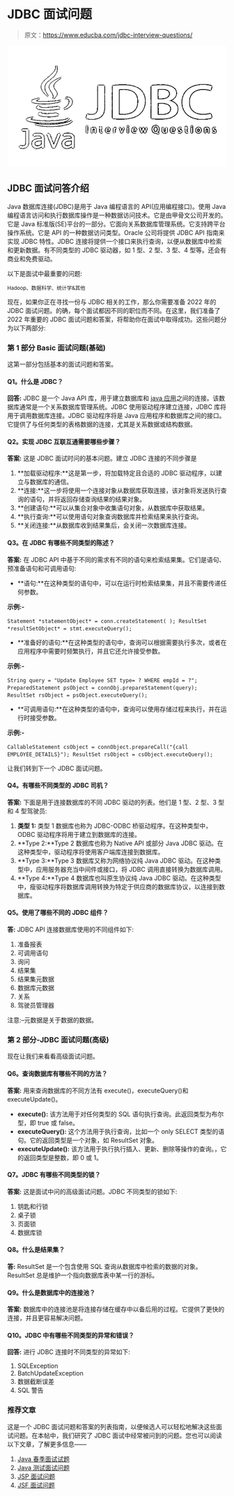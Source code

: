 # JDBC 面试问题

> 原文：<https://www.educba.com/jdbc-interview-questions/>

![JDBC interview questions](img/ab7101a779cc56dea36644554ac67cb2.png)



## JDBC 面试问答介绍

Java 数据库连接(JDBC)是用于 Java 编程语言的 API(应用编程接口)。使用 Java 编程语言访问和执行数据库操作是一种数据访问技术。它是由甲骨文公司开发的。它是 Java 标准版(SE)平台的一部分。它面向关系数据库管理系统。它支持跨平台操作系统。它是 API 的一种数据访问类型。Oracle 公司将提供 JDBC API 指南来实现 JDBC 特性。JDBC 连接将提供一个接口来执行查询，以便从数据库中检索和更新数据。有不同类型的 JDBC 驱动器，如 1 型、2 型、3 型、4 型等。还会有商业和免费驱动。

以下是面试中最重要的问题:

<small>Hadoop、数据科学、统计学&其他</small>

现在，如果你正在寻找一份与 JDBC 相关的工作，那么你需要准备 2022 年的 JDBC 面试问题。的确，每个面试都因不同的职位而不同。在这里，我们准备了 2022 年重要的 JDBC 面试问题和答案，将帮助你在面试中取得成功。这些问题分为以下两部分:

### 第 1 部分 Basic 面试问题(基础)

这第一部分包括基本的面试问题和答案。

#### Q1。什么是 JDBC？

**回答:**
JDBC 是一个 Java API 库，用于建立数据库和 [java 应用](https://www.educba.com/applications-of-java/)之间的连接。该数据库通常是一个关系数据库管理系统。JDBC 使用驱动程序建立连接，JDBC 库将用于调用数据库连接。JDBC 驱动程序将是 Java 应用程序和数据库之间的接口。它提供了与任何类型的表格数据的连接，尤其是关系数据或结构数据。

#### Q2。实现 JDBC 互联互通需要哪些步骤？

**答案:**
这是 JDBC 面试时问的基本问题。建立 JDBC 连接的不同步骤是

1.  **加载驱动程序:**这是第一步，将加载特定且合适的 JDBC 驱动程序，以建立与数据库的通信。
2.  **连接:**这一步将使用一个连接对象从数据库获取连接，该对象将发送执行查询的语句，并将返回存储查询结果的结果对象。
3.  **创建语句:**可以从集合对象中收集语句对象，从数据库中获取结果。
4.  **执行查询:**可以使用语句对象查询数据库并检索结果来执行查询。
5.  **关闭连接:**从数据库收到结果集后，会关闭一次数据库连接。

#### Q3。在 JDBC 有哪些不同类型的陈述？

**答案:**
在 JDBC API 中基于不同的需求有不同的语句来检索结果集。它们是语句、预准备语句和可调用语句:

*   **语句:**在这种类型的语句中，可以在运行时检索结果集，并且不需要传递任何参数。

**示例:-**

`Statement *statementObject* = conn.createStatement( );
ResultSet *resultSetObject* = stmt.executeQuery();`

*   **准备好的语句:**在这种类型的语句中，查询可以根据需要执行多次，或者在应用程序中需要时频繁执行，并且它还允许接受参数。

**示例:-**

`String query = "Update Employee SET type= ? WHERE empId = ?"; PreparedStatement psObject = connObj.prepareStatement(query);
ResultSet rsObject = psObject.executeQuery();`

*   **可调用语句:**在这种类型的语句中，查询可以使用存储过程来执行，并在运行时接受参数。

**示例:-**

`CallableStatement csObject = connObject.prepareCall("{call EMPLOYEE_DETAILS}");
ResultSet rsObject = csObject.executeQuery();`

让我们转到下一个 JDBC 面试问题。

#### Q4。有哪些不同类型的 JDBC 司机？

**答案:**
下面是用于连接数据库的不同 JDBC 驱动的列表。他们是 1 型、2 型、3 型和 4 型驾驶员:

1.  **类型 1:** 类型 1 数据库也称为 JDBC-ODBC 桥驱动程序。在这种类型中，ODBC 驱动程序将用于建立到数据库的连接。
2.  **Type 2:**Type 2 数据库也称为 Native API 或部分 Java JDBC 驱动。在这种类型中，驱动程序将使用客户端库连接到数据库。
3.  **Type 3:**Type 3 数据库又称为网络协议纯 Java JDBC 驱动。在这种类型中，应用服务器充当中间件或接口，将 JDBC 调用直接转换为数据库调用。
4.  **Type 4:**Type 4 数据库也叫原生协议纯 Java JDBC 驱动。在这种类型中，瘦驱动程序将数据库调用转换为特定于供应商的数据库协议，以连接到数据库。

#### Q5。使用了哪些不同的 JDBC 组件？

**答:**
JDBC API 连接数据库使用的不同组件如下:

1.  准备报表
2.  可调用语句
3.  询问
4.  结果集
5.  结果集元数据
6.  数据库元数据
7.  关系
8.  驾驶员管理器

注意:–元数据是关于数据的数据。

### 第 2 部分-JDBC 面试问题(高级)

现在让我们来看看高级面试问题。

#### Q6。查询数据库有哪些不同的方法？

**答案:**
用来查询数据库的不同方法有 execute()，executeQuery()和 executeUpdate()。

*   **execute():** 该方法用于对任何类型的 SQL 语句执行查询。此返回类型为布尔型，即 true 或 false。
*   **executeQuery():** 这个方法用于执行查询，比如一个 only SELECT 类型的语句。它的返回类型是一个对象，如 ResultSet 对象。
*   **executeUpdate():** 该方法用于执行执行插入、更新、删除等操作的查询。，它的返回类型是整数，即 0 或 1。

#### Q7。JDBC 有哪些不同类型的锁？

**答案:**
这是面试中问的高级面试问题。JDBC 不同类型的锁如下:

1.  钥匙和行锁
2.  桌子锁
3.  页面锁
4.  数据库锁

#### Q8。什么是结果集？

**答:**
ResultSet 是一个包含使用 SQL 查询从数据库中检索的数据的对象。ResultSet 总是维护一个指向数据库表中某一行的游标。

#### Q9。什么是数据库中的连接池？

**答案:**
数据库中的连接池是将连接存储在缓存中以备后用的过程。它提供了更快的连接，并且更容易解决问题。

#### Q10。JDBC 中有哪些不同类型的异常和错误？

**回答:**
进行 JDBC 连接时不同类型的异常如下:

1.  SQLException
2.  BatchUpdateException
3.  数据截断误差
4.  SQL 警告

### 推荐文章

这是一个 JDBC 面试问题和答案的列表指南，以便候选人可以轻松地解决这些面试问题。在本帖中，我们研究了 JDBC 面试中经常被问到的问题。您也可以阅读以下文章，了解更多信息——

1.  [Java 春季面试试题](https://www.educba.com/java-spring-interview-questions/)
2.  [Java 测试面试问题](https://www.educba.com/java-testing-interview-questions/)
3.  [JSP 面试问题](https://www.educba.com/jsp-interview-questions/)
4.  [JSF 面试问题](https://www.educba.com/jsf-interview-questions/)





